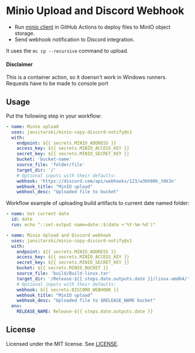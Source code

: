 # Minio Upload and Discord Webhook

- Run [minio client][] in GitHub Actions to deploy files to MinIO object storage.
- Send webhook notification to Discord integration. 

It uses the `mc cp --recursive` command to upload.

#### Disclaimer
This is a container action, so it doensn't work in Windows runners.  
Requests have to be made to console port

## Usage
Put the following step in your workflow:

```yml
- name: Minio upload
  uses: jansitarski/minio-copy-discord-notify@v1
  with:
    endpoint: ${{ secrets.MINIO_ADDRESS }}
    access_key: ${{ secrets.MINIO_ACCESS_KEY }}
    secret_key: ${{ secrets.MINIO_SECRET_KEY }}
    bucket: 'bucket-name'
    source_file: 'folder/file'
    target_dir: '/'
    # Optional inputs with their defaults:
    webhook: 'https://discord.com/api/webhooks/123/w3bh00k_t0k3n'
    webhook_title: "MinIO upload"
    webhool_desc: "Uploaded file to bucket"
```

Workflow example of uploading build artifacts to current date named folder:
```yml
- name: Get current date
  id: date
  run: echo "::set-output name=date::$(date +'%Y-%m-%d')"

- name: Minio Upload and Discord webhook
  uses: jansitarski/minio-copy-discord-notify@v1
  with:
    endpoint: ${{ secrets.MINIO_ADDRESS }}
    access_key: ${{ secrets.MINIO_ACCESS_KEY }}
    secret_key: ${{ secrets.MINIO_SECRET_KEY }}
    bucket: ${{ secrets.MINIO_BUCKET }}
    source_file: 'build/Build-linux.tar'
    target_dir: '/Release-${{ steps.date.outputs.date }}/linux-amd64/'
    # Optional inputs with their defaults:
    webhook: ${{ secrets.DISCORD_WEBHOOK }}
    webhook_title: "MinIO upload"
    webhook_desc: "Uploaded file to $RELEASE_NAME bucket"
  env:
    RELEASE_NAME: Release-${{ steps.date.outputs.date }}
```

## License

Licensed under the MIT license. See [LICENSE](LICENSE).

[minio client]: https://docs.min.io/docs/minio-client-quickstart-guide
